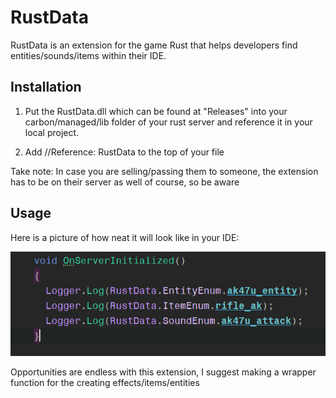 ﻿# RustData 

RustData is an extension for the game Rust that helps developers find entities/sounds/items within their IDE.

## Installation

1. Put the RustData.dll which can be found at "Releases" into your carbon/managed/lib folder of your rust server and reference it in your local project.

2. Add //Reference: RustData to the top of your file


Take note: In case you are selling/passing them to someone, the extension has to be on their server as well of course, so be aware

## Usage

Here is a picture of how neat it will look like in your IDE:

![img.png](img.png)

Opportunities are endless with this extension, I suggest making a wrapper function for the creating effects/items/entities
